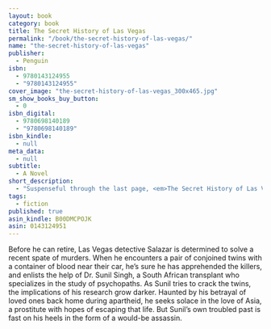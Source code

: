 ```yaml
---
layout: book
category: book
title: The Secret History of Las Vegas
permalink: "/book/the-secret-history-of-las-vegas/"
name: "the-secret-history-of-las-vegas"
publisher: 
  - Penguin
isbn: 
  - 9780143124955
  - "9780143124955"
cover_image: "the-secret-history-of-las-vegas_300x465.jpg"
sm_show_books_buy_button: 
  - 0
isbn_digital: 
  - 9780698140189
  - "9780698140189"
isbn_kindle: 
  - null
meta_data: 
  - null
subtitle: 
  - A Novel
short_description: 
  - "Suspenseful through the last page, <em>The Secret History of Las Vegas</em> is Chris Abani’s most accomplished work to date, with his trademark visionary prose and a striking compassion for the inner lives of outsiders."
tags: 
  - fiction
published: true
asin_kindle: B00DMCPOJK
asin: 0143124951
---
```


Before he can retire, Las Vegas detective Salazar is determined to solve a recent spate of murders. When he encounters a pair of conjoined twins with a container of blood near their car, he’s sure he has apprehended the killers, and enlists the help of Dr. Sunil Singh, a South African transplant who specializes in the study of psychopaths. As Sunil tries to crack the twins, the implications of his research grow darker. Haunted by his betrayal of loved ones back home during apartheid, he seeks solace in the love of Asia, a prostitute with hopes of escaping that life. But Sunil’s own troubled past is fast on his heels in the form of a would-be assassin.